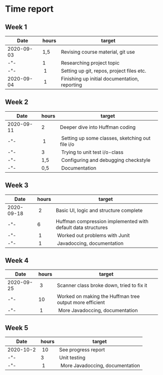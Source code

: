 # Time report

## Week 1
Date       | hours | target |
-----------|-------|--------|
2020-09-03 | 1,5   | Revising course material, git use |
-"-        | 1     | Researching project topic |
-"-        | 1     | Setting up git, repos, project files etc. |
2020-09-04 | 1     | Finishing up initial documentation, reporting |

## Week 2
Date       | hours | target |
-----------|-------|--------|
2020-09-11 | 2     | Deeper dive into Huffman coding |
-"-        | 1     | Setting up some classes, sketching out file i/o |
-"-        | 3     | Trying to unit test i/o-class |
-"-        | 1,5   | Configuring and debugging checkstyle |
-"-        | 0,5   | Documentation |

## Week 3
Date       | hours | target |
-----------|-------|--------|
2020-09-18 | 2     | Basic UI, logic and structure complete |
-"-        | 6     | Huffman compression implemented with default data structures |
-"-        | 1     | Worked out problems with Junit |
-"-        | 1     | Javadoccing, documentation |

## Week 4
Date       | hours | target |
-----------|-------|--------|
2020-09-25 | 3     | Scanner class broke down, tried to fix it |
-"-        | 10    | Worked on making the Huffman tree output more efficient |
-"-        | 1     | More Javadoccing, documentation |

## Week 5
Date       | hours | target |
-----------|-------|--------|
2020-10-2  | 10    | See progress report |
-"-        | 3     | Unit testing  |
-"-        | 1     | More Javadoccing, documentation |
